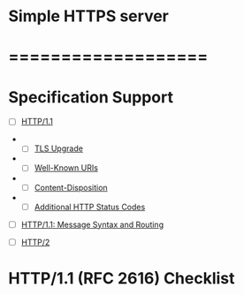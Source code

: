 # 	Simple HTTPS server
# 	===================
#	
# 	Specification Support
- [ ] [HTTP/1.1](https://tools.ietf.org/html/rfc2616)
- - [ ] [TLS Upgrade](https://tools.ietf.org/html/rfc2817)	
- - [ ] [Well-Known URIs](https://tools.ietf.org/html/rfc5785)
- - [ ] [Content-Disposition](https://tools.ietf.org/html/rfc6266)
- - [ ] [Additional HTTP Status Codes](https://tools.ietf.org/html/rfc6585)
- [ ] [HTTP/1.1: Message Syntax and Routing](https://tools.ietf.org/html/rfc7230)	
- [ ] [HTTP/2](https://tools.ietf.org/html/rfc7540)			


# HTTP/1.1 (RFC 2616) Checklist
